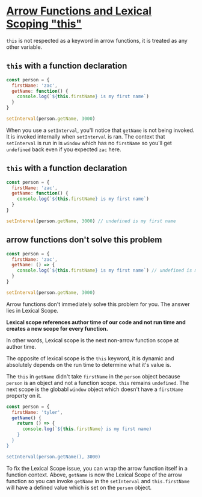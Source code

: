 # [Arrow Functions and Lexical Scoping "this"](https://egghead.io/lessons/javascript-arrow-functions-and-lexical-scoping-this)

`this` is not respected as a keyword in arrow functions, it is treated as any other variable.

## `this` with a function declaration
```js
const person = {
  firstName: 'zac',
  getName: function() {
    console.log(`${this.firstName} is my first name`)
  }
}

setInterval(person.getName, 3000)
```

When you use a `setInterval`, you'll notice that `getName` is not being invoked. It is invoked internally when `setInterval` is ran. The context that `setInterval` is run in is `window` which has no `firstName` so you'll get `undefined` back even if you expected `zac` here.

## `this` with a function declaration
```js
const person = {
  firstName: 'zac',
  getName: function() {
    console.log(`${this.firstName} is my first name`)
  }
}

setInterval(person.getName, 3000) // undefined is my first name
```

## arrow functions don't solve this problem
```js
const person = {
  firstName: 'zac',
  getName: () => {
    console.log(`${this.firstName} is my first name`) // undefined is my first name
  }
}

setInterval(person.getName, 3000)
```

Arrow functions don't immediately solve this problem for you. The answer lies in Lexical Scope.

**Lexical scope references author time of our code and not run time and creates a new scope for every function.**

In other words, Lexical scope is the next non-arrow function scope at author time.

The opposite of lexical scope is the `this` keyword, it is dynamic and absolutely depends on the run time to determine what it's value is.

The `this` in `getName` didn't take `firstName` in the `person` object because `person` is an object and not a function scope. `this` remains `undefined`. The next scope is the globabl `window` object which doesn't have a `firstName` property on it.

```js
const person = {
  firstName: 'tyler',
  getName() {
    return () => {
      console.log(`${this.firstName} is my first name)
    }
  }
}

setInterval(person.getName(), 3000)
```

To fix the Lexical Scope issue, you can wrap the arrow function itself in a function context. Above, `getName` is now the Lexical Scope of the arrow function so you can invoke `getName` in the `setInterval` and `this.firstName` will have a defined value which is set on the `person` object.
